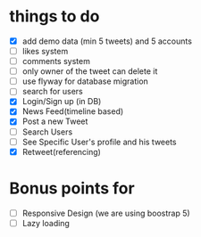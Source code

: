 # things to do
- [x] add demo data (min 5 tweets) and 5 accounts
- [ ] likes system
- [ ] comments system
- [ ] only owner of the tweet can delete it
- [ ] use flyway for database migration
- [ ] search for users
- [x] Login/Sign up (in DB)
- [x] News Feed(timeline based)
- [x] Post a new Tweet
- [ ] Search Users
- [ ] See Specific User's profile and his tweets
- [x] Retweet(referencing)

# Bonus points for
- [ ] Responsive Design (we are using boostrap 5)
- [ ] Lazy loading